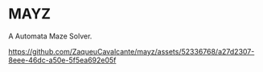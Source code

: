 # MAYZ

A Automata Maze Solver.

https://github.com/ZaqueuCavalcante/mayz/assets/52336768/a27d2307-8eee-46dc-a50e-5f5ea692e05f

